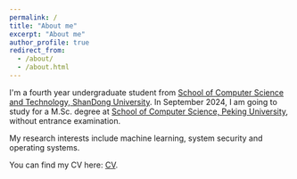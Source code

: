 ```yaml
---
permalink: /
title: "About me"
excerpt: "About me"
author_profile: true
redirect_from: 
  - /about/
  - /about.html
---
```


I'm a fourth year undergraduate student from [School of Computer Science and Technology, ShanDong University](https://www.cs.sdu.edu.cn/index.htm). In September 2024, I am going to study for a M.Sc. degree at [School of Computer Science, Peking University](https://cs.pku.edu.cn/), without entrance examination.

My research interests include machine learning, system security and operating systems. 

You can find my CV here: [CV](../assets/CV.pdf).
